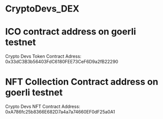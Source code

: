 # CryptoDevs_DEX
# ICO contract address on goerli testnet
Crypto Devs Token Contract Adress: 0x33dC3B3b56403FdC6180FEE73CeF6D9a2fB22290

# NFT Collection Contract address on goerli testnet
 Crypto Devs NFT Contract Address: 0xA786fc25b8366E682D7a4a7a74660EF0dF25a0A1
